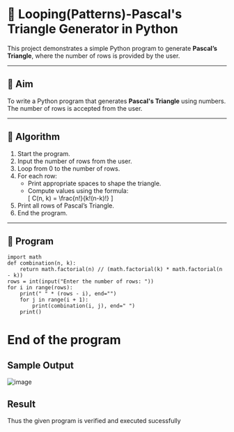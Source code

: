 # 🔺 Looping(Patterns)-Pascal's Triangle Generator in Python

This project demonstrates a simple Python program to generate **Pascal’s Triangle**, where the number of rows is provided by the user.

---

## 🎯 Aim

To write a Python program that generates **Pascal's Triangle** using numbers. The number of rows is accepted from the user.

---

## 🧠 Algorithm

1. Start the program.
2. Input the number of rows from the user.
3. Loop from 0 to the number of rows.
4. For each row:
   - Print appropriate spaces to shape the triangle.
   - Compute values using the formula:  
     \[
     C(n, k) = \frac{n!}{k!(n-k)!}
     \]
5. Print all rows of Pascal’s Triangle.
6. End the program.

---

## 🧪 Program
```
import math
def combination(n, k):
    return math.factorial(n) // (math.factorial(k) * math.factorial(n - k))
rows = int(input("Enter the number of rows: "))
for i in range(rows):
    print(" " * (rows - i), end="")
    for j in range(i + 1):
        print(combination(i, j), end=" ")
    print()
```
# End of the program
## Sample Output

![image](https://github.com/user-attachments/assets/5217f416-88ea-42b9-b134-a41935c4184e)

## Result
Thus the given program is verified and executed sucessfully

